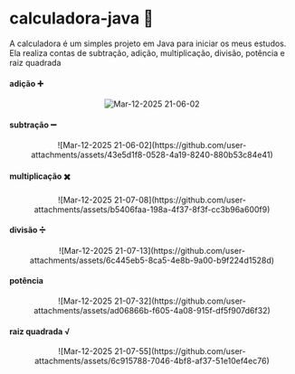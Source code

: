 # calculadora-java 🧮
A calculadora é um simples projeto em Java para iniciar os meus estudos. Ela realiza contas de subtração, adição, multiplicação, divisão, potência e raiz quadrada

#### adição ➕
<div align=center>
  
![Mar-12-2025 21-06-02](https://github.com/user-attachments/assets/65ffa5ed-80b1-429b-a739-288efb500614)

</div>

#### subtração ➖
<div align=center>
  ![Mar-12-2025 21-06-02](https://github.com/user-attachments/assets/43e5d1f8-0528-4a19-8240-880b53c84e41)
</div>

#### multiplicação ✖️
<div align=center>
![Mar-12-2025 21-07-08](https://github.com/user-attachments/assets/b5406faa-198a-4f37-8f3f-cc3b96a600f9)
</div>

#### divisão ➗
<div align=center>
![Mar-12-2025 21-07-13](https://github.com/user-attachments/assets/6c445eb5-8ca5-4e8b-9a00-b9f224d1528d)
</div>

#### potência
<div align=center>
![Mar-12-2025 21-07-32](https://github.com/user-attachments/assets/ad06866b-f605-4a08-915f-df5f907d6f32)
</div>

#### raiz quadrada √
<div align=center>
![Mar-12-2025 21-07-55](https://github.com/user-attachments/assets/6c915788-7046-4bf8-af37-51e10ef4ec76)
</div>

